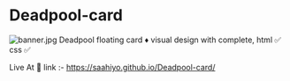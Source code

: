# Deadpool-card
![banner.jpg](https://i.postimg.cc/MZnY8Yxv/1697347468185.jpg)
Deadpool floating card ♦️ visual design with complete, html ✅ css ✅

Live At 🔵
link :- https://saahiyo.github.io/Deadpool-card/

